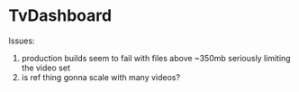 # TvDashboard

Issues:

1. production builds seem to fail with files above ~350mb seriously limiting the video set
2. is ref thing gonna scale with many videos?
